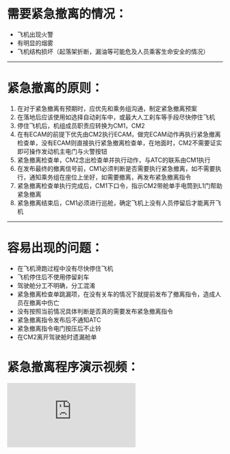 # **需要紧急撤离的情况：**

* 飞机出现火警
* 有明显的烟雾
* 飞机结构损坏（起落架折断，漏油等可能危及人员乘客生命安全的情况）

---

# **紧急撤离的原则：**

1. 在对于紧急撤离有预期时，应优先和乘务组沟通，制定紧急撤离预案
2. 在落地后应该使用如选择自动刹车中，或最大人工刹车等手段尽快停住飞机
3. 停住飞机后，机组成员职责应转换为CM1，CM2
4. 在有ECAM的前提下优先由CM2执行ECAM，做完ECAM动作再执行紧急撤离检查单，没有ECAM则直接执行紧急撤离检查单，在地面时，CM2不需要证实即可操作发动机主电门与火警按钮
5. 紧急撤离检查单，CM2念出检查单并执行动作，与ATC的联系由CM1执行
6. 在发布最终的撤离信号前，CM1必须判断是否需要执行紧急撤离，如不需要执行，通知乘务组在座位上坐好，如需要撤离，再发布紧急撤离指令
7. 紧急撤离检查单执行完成后，CM1下口令，指示CM2带舱单手电筒到L1门帮助紧急撤离
8. 紧急撤离结束后，CM1必须进行巡舱，确定飞机上没有人员停留后才能离开飞机

---

# **容易出现的问题：**

* 在飞机滑跑过程中没有尽快停住飞机
* 飞机停住后不使用停留刹车
* 驾驶舱分工不明确，分工混淆
* 紧急撤离检查单跳漏项，在没有关车的情况下就提前发布了撤离指令，造成人员在撤离中伤亡
* 没有按照当前情况具体判断是否真的需要发布紧急撤离指令
* 紧急撤离指令发布后不通知ATC
* 紧急撤离指令电门按压后不止铃
* 在CM2离开驾驶舱时遗漏舱单

# **紧急撤离程序演示视频：**

<iframe src="https://player.bilibili.com/player.html?aid=718086319&amp;bvid=BV1YQ4y1k7aK&amp;cid=410339110&amp;page=1" data-src="//player.bilibili.com/player.html?aid=718086319&amp;bvid=BV1YQ4y1k7aK&amp;cid=410339110&amp;page=1" scrolling="no" border="0" frameborder="no" framespacing="0" allowfullscreen="true"></iframe>
